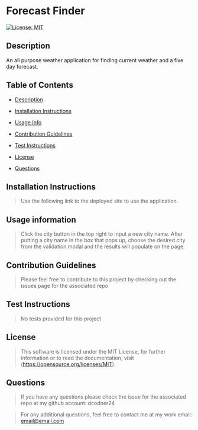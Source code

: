# Forecast Finder 
[![License: MIT](https://img.shields.io/badge/License-MIT-yellow.svg)](https://opensource.org/licenses/MIT)
 
## Description  
<a name="descrip"></a>
An all purpose weather application for finding current weather and a five day forecast. 
 
## Table of Contents 
- [Description](#description)

- [Installation Instructions](#instructions) 

- [Usage Info](#usage) 

- [Contribution Guidelines](#contributions) 

- [Test Instructions](#tests) 

- [License](#license) 

- [Questions](#questions) 

 
## Installation Instructions 
<a name="instr"></a> 
 
>Use the following link to the deployed site to use the application. 
 
## Usage information 
<a name="usage"></a>  
 
>Click the city button in the top right to input a new city name. After putting a city name in the box that pops up, choose the desired city from the validation modal and the results will populate on the page. 
 
## Contribution Guidelines 
<a name="contribution"></a>  
 
>Please feel free to contribute to this project by checking out the issues page for the associated repo 
 
## Test Instructions 
<a name="testing"></a>  
 
>No tests provided for this project 
 
## License 
<a name="licence"></a>  
>This software is licensed under the MIT License, for further information or to read the documentation, visit (https://opensource.org/licenses/MIT). 
 
## Questions 
<a name="questions"></a> 

>If you have any questions please check the issue for the associated repo at my github account: dcodner24 

>For any additional questions, feel free to contact me at my work email: email@email.com